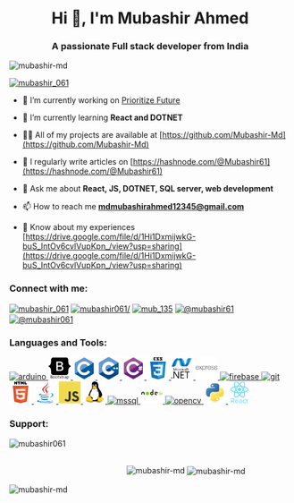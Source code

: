 <h1 align="center">Hi 👋, I'm Mubashir Ahmed</h1>
<h3 align="center">A passionate Full stack developer from India</h3>

<p align="left"> <img src="https://komarev.com/ghpvc/?username=mubashir-md&label=Profile%20views&color=0e75b6&style=flat" alt="mubashir-md" /> </p>



<p align="left"> <a href="https://twitter.com/mubashir_061" target="blank"><img src="https://img.shields.io/twitter/follow/mubashir_061?logo=twitter&style=for-the-badge" alt="mubashir_061" /></a> </p>

- 🔭 I’m currently working on [Prioritize Future](https://github.com/Mubashir-Md/Prioritize-Future)

- 🌱 I’m currently learning **React and DOTNET**

- 👨‍💻 All of my projects are available at [https://github.com/Mubashir-Md](https://github.com/Mubashir-Md)

- 📝 I regularly write articles on [https://hashnode.com/@Mubashir61](https://hashnode.com/@Mubashir61)

- 💬 Ask me about **React, JS, DOTNET, SQL server, web development**

- 📫 How to reach me **mdmubashirahmed12345@gmail.com**

- 📄 Know about my experiences [https://drive.google.com/file/d/1Hi1DxmijwkG-buS_IntOv6cvlVupKpn_/view?usp=sharing](https://drive.google.com/file/d/1Hi1DxmijwkG-buS_IntOv6cvlVupKpn_/view?usp=sharing)

<h3 align="left">Connect with me:</h3>
<p align="left">
<a href="https://twitter.com/mubashir_061" target="blank"><img align="center" src="https://raw.githubusercontent.com/rahuldkjain/github-profile-readme-generator/master/src/images/icons/Social/twitter.svg" alt="mubashir_061" height="30" width="40" /></a>
<a href="https://linkedin.com/in/mubashir061/" target="blank"><img align="center" src="https://raw.githubusercontent.com/rahuldkjain/github-profile-readme-generator/master/src/images/icons/Social/linked-in-alt.svg" alt="mubashir061/" height="30" width="40" /></a>
<a href="https://instagram.com/mub_135" target="blank"><img align="center" src="https://raw.githubusercontent.com/rahuldkjain/github-profile-readme-generator/master/src/images/icons/Social/instagram.svg" alt="mub_135" height="30" width="40" /></a>
<a href="https://hashnode.com/@mubashir61" target="blank"><img align="center" src="https://raw.githubusercontent.com/rahuldkjain/github-profile-readme-generator/master/src/images/icons/Social/hashnode.svg" alt="@mubashir61" height="30" width="40" /></a>
<a href="https://medium.com/@mubashir061" target="blank"><img align="center" src="https://raw.githubusercontent.com/rahuldkjain/github-profile-readme-generator/master/src/images/icons/Social/medium.svg" alt="@mubashir061" height="30" width="40" /></a>
</p>

<h3 align="left">Languages and Tools:</h3>
<p align="left"> <a href="https://www.arduino.cc/" target="_blank" rel="noreferrer"> <img src="https://cdn.worldvectorlogo.com/logos/arduino-1.svg" alt="arduino" width="40" height="40"/> </a> <a href="https://getbootstrap.com" target="_blank" rel="noreferrer"> <img src="https://raw.githubusercontent.com/devicons/devicon/master/icons/bootstrap/bootstrap-plain-wordmark.svg" alt="bootstrap" width="40" height="40"/> </a> <a href="https://www.cprogramming.com/" target="_blank" rel="noreferrer"> <img src="https://raw.githubusercontent.com/devicons/devicon/master/icons/c/c-original.svg" alt="c" width="40" height="40"/> </a> <a href="https://www.w3schools.com/cpp/" target="_blank" rel="noreferrer"> <img src="https://raw.githubusercontent.com/devicons/devicon/master/icons/cplusplus/cplusplus-original.svg" alt="cplusplus" width="40" height="40"/> </a> <a href="https://www.w3schools.com/cs/" target="_blank" rel="noreferrer"> <img src="https://raw.githubusercontent.com/devicons/devicon/master/icons/csharp/csharp-original.svg" alt="csharp" width="40" height="40"/> </a> <a href="https://www.w3schools.com/css/" target="_blank" rel="noreferrer"> <img src="https://raw.githubusercontent.com/devicons/devicon/master/icons/css3/css3-original-wordmark.svg" alt="css3" width="40" height="40"/> </a> <a href="https://dotnet.microsoft.com/" target="_blank" rel="noreferrer"> <img src="https://raw.githubusercontent.com/devicons/devicon/master/icons/dot-net/dot-net-original-wordmark.svg" alt="dotnet" width="40" height="40"/> </a> <a href="https://expressjs.com" target="_blank" rel="noreferrer"> <img src="https://raw.githubusercontent.com/devicons/devicon/master/icons/express/express-original-wordmark.svg" alt="express" width="40" height="40"/> </a> <a href="https://firebase.google.com/" target="_blank" rel="noreferrer"> <img src="https://www.vectorlogo.zone/logos/firebase/firebase-icon.svg" alt="firebase" width="40" height="40"/> </a> <a href="https://git-scm.com/" target="_blank" rel="noreferrer"> <img src="https://www.vectorlogo.zone/logos/git-scm/git-scm-icon.svg" alt="git" width="40" height="40"/> </a> <a href="https://www.w3.org/html/" target="_blank" rel="noreferrer"> <img src="https://raw.githubusercontent.com/devicons/devicon/master/icons/html5/html5-original-wordmark.svg" alt="html5" width="40" height="40"/> </a> <a href="https://www.java.com" target="_blank" rel="noreferrer"> <img src="https://raw.githubusercontent.com/devicons/devicon/master/icons/java/java-original.svg" alt="java" width="40" height="40"/> </a> <a href="https://developer.mozilla.org/en-US/docs/Web/JavaScript" target="_blank" rel="noreferrer"> <img src="https://raw.githubusercontent.com/devicons/devicon/master/icons/javascript/javascript-original.svg" alt="javascript" width="40" height="40"/> </a> <a href="https://www.linux.org/" target="_blank" rel="noreferrer"> <img src="https://raw.githubusercontent.com/devicons/devicon/master/icons/linux/linux-original.svg" alt="linux" width="40" height="40"/> </a> <a href="https://www.microsoft.com/en-us/sql-server" target="_blank" rel="noreferrer"> <img src="https://www.svgrepo.com/show/303229/microsoft-sql-server-logo.svg" alt="mssql" width="40" height="40"/> </a> <a href="https://nodejs.org" target="_blank" rel="noreferrer"> <img src="https://raw.githubusercontent.com/devicons/devicon/master/icons/nodejs/nodejs-original-wordmark.svg" alt="nodejs" width="40" height="40"/> </a> <a href="https://opencv.org/" target="_blank" rel="noreferrer"> <img src="https://www.vectorlogo.zone/logos/opencv/opencv-icon.svg" alt="opencv" width="40" height="40"/> </a> <a href="https://www.python.org" target="_blank" rel="noreferrer"> <img src="https://raw.githubusercontent.com/devicons/devicon/master/icons/python/python-original.svg" alt="python" width="40" height="40"/> </a> <a href="https://reactjs.org/" target="_blank" rel="noreferrer"> <img src="https://raw.githubusercontent.com/devicons/devicon/master/icons/react/react-original-wordmark.svg" alt="react" width="40" height="40"/> </a> </p>

<h3 align="left">Support:</h3>
<p><a href="https://www.buymeacoffee.com/mubashir061"> <img align="left" src="https://cdn.buymeacoffee.com/buttons/v2/default-yellow.png" height="50" width="210" alt="mubashir061" /></a></p><br><br>

<p><img align="left" src="https://github-readme-stats.vercel.app/api/top-langs?username=mubashir-md&show_icons=true&locale=en&layout=compact" alt="mubashir-md" /></p>

<p>&nbsp;<img align="center" src="https://github-readme-stats.vercel.app/api?username=mubashir-md&show_icons=true&locale=en" alt="mubashir-md" /></p>

<p><img align="center" src="https://github-readme-streak-stats.herokuapp.com/?user=mubashir-md&" alt="mubashir-md" /></p>
